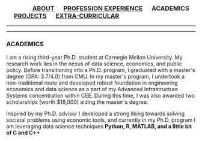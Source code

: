 
### &emsp;&emsp;&emsp;&emsp; [ABOUT](./index.md) &emsp; [PROFESSION EXPERIENCE](./profexp.md) &emsp; ACADEMICS &emsp; [PROJECTS](./projects.md) &emsp; [EXTRA-CURRICULAR](./extraCurricular.md)

-------  

------- 
### ACADEMICS
I am a rising third-year Ph.D. student at Carnegie Mellon University. My research work lies in the nexus of data science, economics, and public policy. Before transitioning into a Ph.D. program, I graduated with a master's degree (GPA: 3.7/4.0) from CMU.  In my master's program, I undertook a non-traditional route and developed robust foundation in engineering economics and data science as a part of my Advanced Infrastructure Systems concentration within CEE. During this time, I was also awarded two scholarships (worth $18,000) aiding the master's degree. 

Inspired by my Ph.D. advisor I developed a strong liking towards solving societal problems using economic tools, and currently in my Ph.D. program I am leveraging data science techniques  **Python, R, MATLAB, and a little bit of C and C++**


